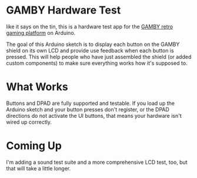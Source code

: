 GAMBY Hardware Test
===================

like it says on the tin, this is a hardware test app for the [GAMBY retro gaming platform][gamby] on Arduino.

The goal of this Arduino sketch is to display each button on the GAMBY shield on its own LCD and provide use feedback when each button is pressed. This will help people who have just assembled the shield (or added custom components) to make sure everything works how it's supposed to.

[gamby]: http://logicalzero.com/gamby/ "GAMBY homepage"

What Works
===================

Buttons and DPAD are fully supported and testable. If you load up the Arduino sketch and your button presses don't register, or the DPAD directions do not activate the UI buttons, that means your hardware isn't wired up correctly.

Coming Up
===================

I'm adding a sound test suite and a more comprehensive LCD test, too, but that will take a little longer.
